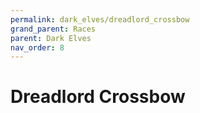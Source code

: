 ```yaml
---
permalink: dark_elves/dreadlord_crossbow
grand_parent: Races
parent: Dark Elves
nav_order: 8
---
```


# Dreadlord Crossbow
